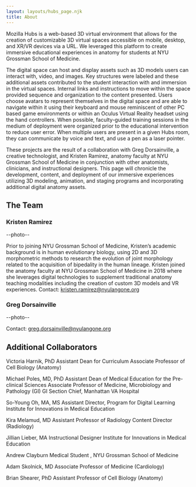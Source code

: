 ```yaml
---
layout: layouts/hubs_page.njk
title: About
---
```



Mozilla Hubs is a web-based 3D virtual environment that allows for the creation of customizable 3D virtual spaces accessible on mobile, desktop, and XR/VR devices via a URL. We leveraged this platform to create immersive educational experiences in anatomy for students at NYU Grossman School of Medicine. 

The digital space can host and display assets such as 3D models users can interact with, video, and images. Key structures were labeled and these additional assets contributed to the student interaction with and immersion in the virtual spaces. Internal links and instructions to move within the space provided sequence and organization to the content presented. Users choose avatars to represent themselves in the digital space and are able to navigate within it using their keyboard and mouse reminiscent of other PC based game environments or within an Oculus Virtual Reality headset using the hand controllers. When possible, faculty-guided training sessions in the medium of deployment were organized prior to the educational intervention to reduce user error. When multiple users are present in a given Hubs room, they can communicate by voice and text, and use a pen as a laser pointer. 

These projects are the result of a collaboration with Greg Dorsainville, a creative technologist, and Kristen Ramirez, anatomy faculty at NYU Grossman School of Medicine in conjunction with other anatomists, clinicians, and instructional designers. This page will chronicle the development, content, and deployment of our immersive experiences utilizing 3D modeling, animation, and staging programs and incorporating additional digital anatomy assets. 


## The Team

### Kristen Ramirez
--photo--

Prior to joining NYU Grossman School of Medicine, Kristen’s academic background is in human evolutionary biology, using 2D and 3D morphometric methods to research the evolution of joint morphology related to the acquisition of bipedality in the human lineage. Kristen joined the anatomy faculty at NYU Grossman School of Medicine in 2018 where she leverages digital technologies to supplement traditional anatomy teaching modalities including the creation of custom 3D models and VR experiences. 
Contact: kristen.ramirez@nyulangone.org



### Greg Dorsainville
--photo--



Contact: greg.dorsainville@nyulangone.org


## Additional Collaborators

Victoria Harnik, PhD
Assistant Dean for Curriculum 
Associate Professor of Cell Biology (Anatomy)

Michael Poles, MD, PhD
Assistant Dean of Medical Education for the Pre-clinical Sciences
Associate Professor of Medicine, Microbiology and Pathology (GI)
GI Section Chief, Manhattan VA Hospital

So-Young Oh, MA, MS
Assistant Director, Program for Digital Learning
Institute for Innovations in Medical Education

Kira Melamud, MD
Assistant Professor of Radiology
Content Director (Radiology)

Jillian Lieber, MA
Instructional Designer
Institute for Innovations in Medical Education

Andrew Clayburn
Medical Student , NYU Grossman School of Medicine

Adam Skolnick, MD
Associate Professor of Medicine (Cardiology)

Brian Shearer, PhD
Assistant Professor of Cell Biology (Anatomy)


